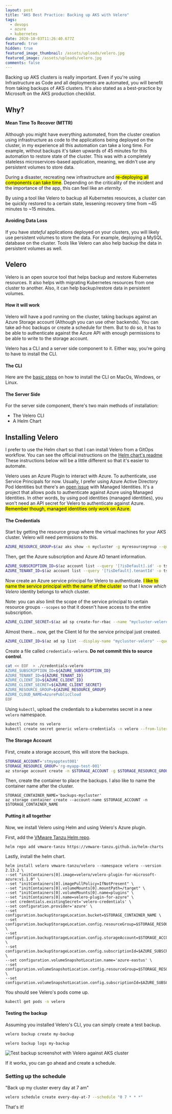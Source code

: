 ```yaml
---
layout: post
title: "AKS Best Practice: Backing up AKS with Velero"
tags:
  - devops
  - azure
  - kubernetes
date: 2020-10-03T11:26:40.677Z
featured: true
hidden: true
featured_image_thumbnail: /assets/uploads/velero.jpg
featured_image: /assets/uploads/velero.jpg
comments: false
---
```

Backing up AKS clusters is really important. Even if you're using Infrastructure as Code and all deployments are automated, you will benefit from taking backups of AKS clusters. It's also stated as a best-practice by Microsoft on the AKS production checklist.

<!--more-->

## Why?

#### Mean Time To Recover (MTTR)

Although you might have everything automated, from the cluster creation using infrastructure as code to the applications being deployed on the cluster, in my experience all this automation can take a long time. For example, without backups it's taken upwards of 45 minutes for this automation to restore state of the cluster. This was with a completely stateless microservices-based application, meaning, we didn't use any persistent volumes to store data.

During a disaster, recreating new infrastructure and <mark>re-deploying all components can take time</mark>. Depending on the criticality of the incident and the importance of the app, this can feel like an *eternity*. 

By using a tool like Velero to backup all Kubernetes resources, a cluster can be quickly restored to a certain state, lessening recovery time from \~45 minutes to \~15 minutes.

#### Avoiding Data Loss

If you have *stateful* applications deployed on your clusters, you will likely use persistent volumes to store the data. For example, deploying a MySQL database on the cluster. Tools like Velero can also help backup the data in persistent volumes as well. 

## Velero

Velero is an open source tool that helps backup and restore Kubernetes resources. It also helps with migrating Kubernetes resources from one cluster to another. Also, it can help backup/restore data in persistent volumes.

#### How it will work

Velero will have a pod running on the cluster, taking backups against an Azure Storage account (Although you can use other backends). You can take ad-hoc backups or create a schedule for them. But to do so, it has to be able to authenticate against the Azure API with enough permissions to be able to write to the storage account. 

Velero has a CLI and a server side component to it. Either way, you're going to have to install the CLI. 

#### The CLI

Here are the [basic steps](https://velero.io/docs/v1.5/basic-install/) on how to install the CLI on MacOs, Windows, or Linux. 

#### The Server Side

For the server side component, there's two main methods of installation: 

* The Velero CLI
* A Helm Chart

## Installing Velero

I prefer to use the Helm chart so that I can install Velero from a GitOps workflow.
You can see the official instructions on the [Helm chart's readme](https://github.com/vmware-tanzu/helm-charts/tree/main/charts/velero)
These instructions below will be a little different so that it's easier to automate.

Velero uses an Azure Plugin to interact with Azure. To authenticate, use Service Principals for now. Usually, I prefer using Azure Active Directory Pod Identities but there's an [open issue](https://github.com/vmware-tanzu/velero-plugin-for-microsoft-azure/issues/61) with Managed Identities. It's a project that allows pods to authenticate against Azure using Managed Identities. In other words, by using pod identities (managed identities), you won't need an API secret for Velero to authenticate against Azure. <mark>Remember though, managed identities only work on Azure.</mark>

#### The Credentials

Start by getting the resource group where the virtual machines for your AKS cluster. Velero will need permissions to this.

```bash
AZURE_RESOURCE_GROUP=$(az aks show -n mycluster -g myresourcegroup --query "nodeResourceGroup" -o tsv)
```

Then, get the Azure subscription and Azure AD tenant information.

```bash
AZURE_SUBSCRIPTION_ID=$(az account list --query '[?isDefault].id' -o tsv)
AZURE_TENANT_ID=$(az account list --query '[?isDefault].tenantId' -o tsv)
```

Now create an Azure service principal for Velero to authenticate. <mark>I like to name the service principal with the name of the cluster</mark> so that I know *which Velero* identity belongs to which cluster. 

Note: you can also limit the scope of the service principal to certain resource groups `--scopes` so that it doesn't have access to the entire subscription.

```bash
AZURE_CLIENT_SECRET=$(az ad sp create-for-rbac --name "mycluster-velero" --role "Contributor" --query 'password' -o tsv)
```

Almost there... now, get the Client Id for the service principal just created. 

```bash
AZURE_CLIENT_ID=$(az ad sp list --display-name "mycluster-velero" --query '[0].appId' -o tsv)
```

Create a file called `credentials-velero`. **Do not commit this to source control**.

```bash
cat << EOF  > ./credentials-velero
AZURE_SUBSCRIPTION_ID=${AZURE_SUBSCRIPTION_ID}
AZURE_TENANT_ID=${AZURE_TENANT_ID}
AZURE_CLIENT_ID=${AZURE_CLIENT_ID}
AZURE_CLIENT_SECRET=${AZURE_CLIENT_SECRET}
AZURE_RESOURCE_GROUP=${AZURE_RESOURCE_GROUP}
AZURE_CLOUD_NAME=AzurePublicCloud
EOF
```

Using `kubectl`, upload the credentials to a kubernetes secret in a new `velero` namespace.

```bash
kubectl create ns velero
kubectl create secret generic velero-credentials -n velero --from-literal="cloud=$(cat ./credentials-velero)"
```

#### The Storage Account

First, create a storage account, this will store the backups.

```bash
STORAGE_ACCOUNT='stmyapptest001'
STORAGE_RESOURCE_GROUP='rg-myapp-test-001'
az storage account create -n $STORAGE_ACCOUNT -g $STORAGE_RESOURCE_GROUP
```

Then, create the container to place the backups. I also like to name the container name after the cluster.

```
STORAGE_CONTAINER_NAME='backups-mycluster'
az storage container create --account-name $STORAGE_ACCOUNT -n $STORAGE_CONTAINER_NAME
```

#### Putting it all together

Now, we install Velero using Helm and using Velero's Azure plugin.

First, add the [VMware Tanzu Helm repo](https://vmware-tanzu.github.io/helm-charts/).

```
helm repo add vmware-tanzu https://vmware-tanzu.github.io/helm-charts
```

Lastly, install the helm chart.

```
helm install velero vmware-tanzu/velero --namespace velero --version 2.13.2 \
--set "initContainers[0].image=velero/velero-plugin-for-microsoft-azure:v1.1.0" \
--set "initContainers[0].imagePullPolicy=IfNotPresent" \
--set "initContainers[0].volumeMounts[0].mountPath=/target" \
--set "initContainers[0].volumeMounts[0].name=plugins" \
--set "initContainers[0].name=velero-plugin-for-azure" \
--set credentials.existingSecret='velero-credentials' \
--set configuration.provider='azure' \
--set configuration.backupStorageLocation.bucket=$STORAGE_CONTAINER_NAME \
--set configuration.backupStorageLocation.config.resourceGroup=$STORAGE_RESOURCE_GROUP \
--set configuration.backupStorageLocation.config.storageAccount=$STORAGE_ACCOUNT \
--set configuration.backupStorageLocation.config.subscriptionId=$AZURE_SUBSCRIPTION_ID \
--set configuration.volumeSnapshotLocation.name='azure-eastus' \
--set configuration.volumeSnapshotLocation.config.resourceGroup=$STORAGE_RESOURCE_GROUP \
--set configuration.volumeSnapshotLocation.config.subscriptionId=$AZURE_SUBSCRIPTION_ID
```

You should see Velero's pods come up. 

```bash
kubectl get pods -n velero
```

#### Testing the backup

Assuming you installed Velero's CLI, you can simply create a test backup.

```bash
velero backup create my-backup

velero backup logs my-backup
```

![Test backup screenshot with Velero against AKS cluster](/assets/uploads/velero-aks-test-backup.png "Test backup screenshot with Velero against AKS cluster")

If it works, you can go ahead and create a schedule.

### Setting up the schedule

"Back up my cluster every day at 7 am"

```bash
velero schedule create every-day-at-7 --schedule "0 7 * * *"
```

That's it!